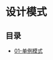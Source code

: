 # 设计模式

## 目录
- [01-单例模式](https://github.com/ZQ0815/MyBlog/tree/master/DesignPattern/notes/01-单例模式.md)